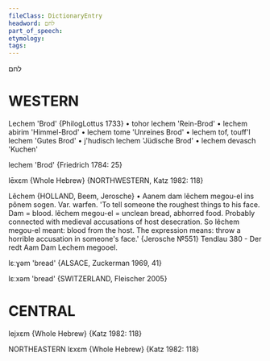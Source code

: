 ```yaml
---
fileClass: DictionaryEntry
headword: לחם
part_of_speech: 
etymology: 
tags: 
---
```

לחם

WESTERN
========

Lechem 'Brod' {PhilogLottus 1733}
	•	tohor lechem 'Rein-Brod'
	•	lechem abirim 'Himmel-Brod'
	•	lechem tome 'Unreines Brod'
	•	lechem tof, touff'l lechem 'Gutes Brod'
	•	j'hudisch lechem 'Jüdische Brod'
	•	lechem devasch 'Kuchen'

lechem 'Brod' {Friedrich 1784: 25}

lēxɛm {Whole Hebrew} {NORTHWESTERN, Katz 1982: 118}

Lêchem {HOLLAND, Beem, Jerosche}
	•	Aanem dam lêchem megou-el ins pônem sogen. Var. warfen. 'To tell someone the roughest things to his face. Dam = blood. lêchem megou-el = unclean bread, abhorred food. Probably connected with medieval accusations of host desecration. So lêchem megou-el meant: blood from the host.  The expression means: throw a horrible accusation in someone's face.' {Jerosche №551}
Tendlau 380 - Der redt Aam Dam Lechem megooel.

lɛːɣəm 'bread' {ALSACE, Zuckerman 1969, 41}

lɛːxəm 'bread' {SWITZERLAND, Fleischer 2005}

CENTRAL
========

lejxɛm {Whole Hebrew} {Katz 1982: 118}

NORTHEASTERN
lɛxɛm {Whole Hebrew} {Katz 1982: 118}
